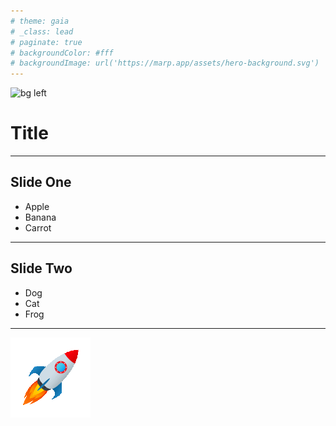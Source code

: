```yaml
---
# theme: gaia
# _class: lead
# paginate: true
# backgroundColor: #fff
# backgroundImage: url('https://marp.app/assets/hero-background.svg')
---
```


![bg left](https://source.unsplash.com/random/?rocket)

Title
=====

---

## Slide One

* Apple
* Banana
* Carrot

---

## Slide Two

- Dog
- Cat
- Frog

---

![](img/rocket.gif)

